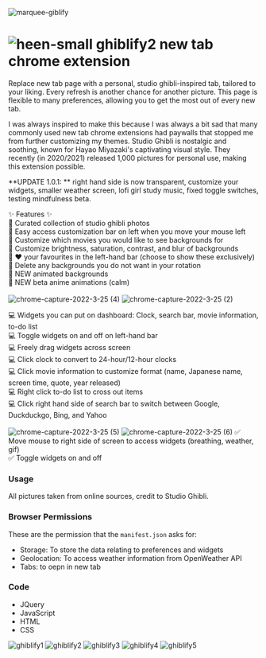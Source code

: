 ![marquee-giblify](https://user-images.githubusercontent.com/40601891/165597366-b27eea5b-948d-4dbc-a2e3-c51e4909afc5.png)

#   ![heen-small](https://user-images.githubusercontent.com/40601891/165597566-3c6fa7fa-0553-4ec2-80cc-bee568ce7a6b.gif) ghiblify2 new tab chrome extension

Replace new tab page with a personal, studio ghibli-inspired tab, tailored to your liking. Every refresh is another chance for another picture. This page is flexible to many preferences, allowing you to get the most out of every new tab.<br>

I was always inspired to make this because I was always a bit sad that many commonly used new tab chrome extensions had paywalls that stopped me from further customizing my themes. Studio Ghibli is nostalgic and soothing, known for Hayao Miyazaki's captivating visual style. They recently (in 2020/2021) released 1,000 pictures for personal use, making this extension possible. <br>

**UPDATE 1.0.1: ** right hand side is now transparent, customize your widgets, smaller weather screen, lofi girl study music, fixed toggle switches, testing mindfulness beta.

✨ Features ✨ <br>
🌄 Curated collection of studio ghibli photos <br>
🌄 Easy access customization bar on left when you move your mouse left<br>
🌄 Customize which movies you would like to see backgrounds for<br>
🌄 Customize brightness, saturation, contrast, and blur of backgrounds<br>
🌄 ❤️ your favourites in the left-hand bar (choose to show these exclusively)<br>
🌄 Delete any backgrounds you do not want in your rotation<br>
🌄 NEW animated backgrounds<br>
🌄 NEW beta anime animations (calm)<br><br>
![chrome-capture-2022-3-25 (4)](https://user-images.githubusercontent.com/40601891/165195018-346683bb-0d72-4db7-9be1-799f61d243c0.gif)
  ![chrome-capture-2022-3-25 (2)](https://user-images.githubusercontent.com/40601891/165194432-8af2d46d-c073-4f0e-a6fe-844fbbba5848.gif)

💻 Widgets you can put on dashboard: Clock, search bar, movie information, to-do list<br>
💻 Toggle widgets on and off on left-hand bar<br>
💻 Freely drag widgets across screen<br>
💻 Click clock to convert to 24-hour/12-hour clocks<br>
💻 Click movie information to customize format (name, Japanese name, screen time, quote, year released)<br>
💻 Right click to-do list to cross out items<br>
💻 Click right hand side of search bar to switch between Google, Duckduckgo, Bing, and Yahoo<br><br>
![chrome-capture-2022-3-25 (5)](https://user-images.githubusercontent.com/40601891/165195395-45dfe764-35cc-4301-ada3-bda149823ad8.gif)
![chrome-capture-2022-3-25 (6)](https://user-images.githubusercontent.com/40601891/165195666-7715bee3-f570-40f8-91db-a22c23d1300a.gif)
✅ Move mouse to right side of screen to access widgets (breathing, weather, gif)<br>
✅ Toggle widgets on and off<br>

### Usage
All pictures taken from online sources, credit to Studio Ghibli.<br>
### Browser Permissions
These are the permission that the `manifest.json` asks for:
- Storage: To store the data relating to preferences and widgets
- Geolocation: To access weather information from OpenWeather API
- Tabs: to oepn in new tab

### Code
- JQuery
- JavaScript
- HTML
- CSS

![ghiblify1](https://user-images.githubusercontent.com/40601891/165597304-b5b4d429-78ca-419d-9ebb-6af64dbd6571.png)
![ghiblify2](https://user-images.githubusercontent.com/40601891/165597323-e49bd7f6-f6b6-408c-b083-755c2ab77040.png)
![ghiblify3](https://user-images.githubusercontent.com/40601891/165597332-c58f475d-0816-4a0c-89e3-a2e33439c6d2.png)
![ghiblify4](https://user-images.githubusercontent.com/40601891/165597339-1c1c0789-b792-483d-b270-889a4190b14e.png)
![ghiblify5](https://user-images.githubusercontent.com/40601891/165597348-e2d5d768-9785-45a3-8a7b-a1ce118fd14f.png)
